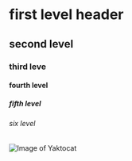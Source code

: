 # first level header
## second level 
### third leve
#### fourth level
##### fifth level
###### six level
![Image of Yaktocat](https://octodex.github.com/images/yaktocat.png)
